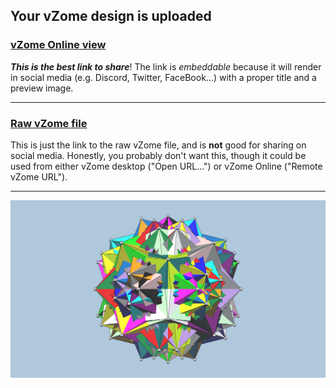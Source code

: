 ## Your vZome design is uploaded

### [vZome Online view][embed]

***This is the best link to share***!  The link is *embeddable* because it will render in social media (e.g. Discord, Twitter, FaceBook...) with a proper title and a preview image.

---

### [Raw vZome file][raw]

This is just the link to the raw vZome file, and is **not** good for
sharing on social media.
Honestly, you probably don't want this, though it could be used from either
vZome desktop ("Open URL...") or vZome Online ("Remote vZome URL").

---

![Image](<TwentyCubesCommonCenter.png>)


[embed]: <https://vzome.com/app/embed.py?url=https://raw.githubusercontent.com/david-hall/vzome-sharing/main/2021/11/08/20-00-27-TwentyCubesCommonCenter/TwentyCubesCommonCenter.vZome>
[raw]: <https://raw.githubusercontent.com/david-hall/vzome-sharing/main/2021/11/08/20-00-27-TwentyCubesCommonCenter/TwentyCubesCommonCenter.vZome>
